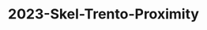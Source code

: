 ---
schema: default 
title: 2023-Skel-Trento-Proximity 
organization: University of Trento - Knowledge Diversity  # Copyright Holders in the config file
notes: Measures the distance between the user's head and the phone, depending on the phone it may be measured in centimeters (i.e., the absolute distance) or as labels (e.g., 'near', 'far')
resources:
    - name: codebook
      # URL must link to the corresponding codebook
      url: >-
          https://datascientiafoundation.github.io/LivePeople-Documentation/codebooks/2023_SKEL_Trento_proximity.html
      format: html
license: >-
  ./../../resources/2023LivePeopleLicense.html
dataset_name: Proximity
location: Trento (IT)
latitude_map: 46.04
longitude_map: 11.07
start_date: 2023-05-12T02:15
end_date: 2023-06-12T02:15
dataset_type: Sensors
sensor_type: Position
size: 87.82 MB
dataset_format: parquet  
other_format: csv
number_participants: 64
language: Not Applicable
collection_name: SKEL
project_url: <a href="https://ds.datascientia.eu/community/public/projects/">Datascientia community project</a>
5_stars: 3  # Fixed value
publication_date: 2024-11-16 14:15:08  # Current timestamp
identifier: 008.AAAQ.AAA.BR  # Generated based on the defined rules
request_contact: datadistribution.knowdive@unitn.it
maintainer: Andrea Bontempelli  # Maintainer based on authors
maintainer_email: datadistribution.knowdive@unitn.it  
category:
  - Dataset
---